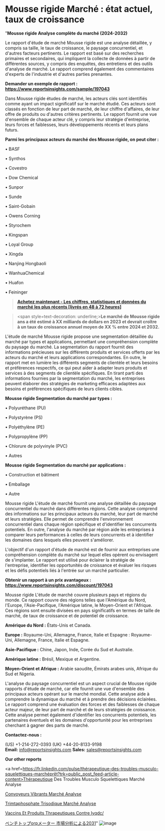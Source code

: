 # Mousse rigide Marché : état actuel, taux de croissance

"<strong>Mousse rigide Analyse complète du marché (2024-2032)</strong>

Le rapport d'étude de marché Mousse rigide est une analyse détaillée, y compris sa taille, le taux de croissance, le paysage concurrentiel, et d'autres facteurs pertinents. Le rapport est basé sur des recherches primaires et secondaires, qui impliquent la collecte de données à partir de différentes sources, y compris des enquêtes, des entretiens et des outils d'analyse de marché. Le rapport comprend également des commentaires d'experts de l'industrie et d'autres parties prenantes.

<strong>Demander un exemple de rapport : </strong><strong><a href=https://www.reportsinsights.com/sample/197043>https://www.reportsinsights.com/sample/197043</a></strong>

Dans Mousse rigide études de marché, les acteurs clés sont identifiés comme ayant un impact significatif sur le marché étudié. Ces acteurs sont classés en fonction de leur part de marché, de leur chiffre d'affaires, de leur offre de produits ou d'autres critères pertinents. Le rapport fournit une vue d'ensemble de chaque acteur clé, y compris leur stratégie d'entreprise, leurs forces et faiblesses, leurs développements récents et leurs plans futurs.

<strong>Parmi les principaux acteurs du marché des Mousse rigide, on peut citer :</strong>

• BASF

• Synthos

• Covestro

• Dow Chemical

• Sunpor

• Sunde

• Saint-Gobain

• Owens Corning

• Styrochem

• Kingspan

• Loyal Group

• Xingda

• Nanjing Hongbaoli

• WanhuaChemical

• Huafon

• Feininger

<blockquote><a href=https://reportsinsights.com/buynow/197043><span style=text-decoration: underline;><strong>Achetez maintenant - Les chiffres, statistiques et données du marché les plus récents [livrés en 48 à 72 heures]</strong></span></a></blockquote>
<blockquote>
<div class=group w-full text-gray-800 dark:text-gray-100 border-b border-black/10 dark:border-gray-900/50 bg-gray-50 dark:bg-[#444654]>
<div class=flex p-4 gap-4 text-base md:gap-6 md:max-w-2xl lg:max-w-xl xl:max-w-3xl md:py-6 lg:px-0 m-auto>
<div class=relative flex flex-col w-[calc(100%-50px)] gap-1 md:gap-3 lg:w-[calc(100%-115px)]>
<div class=flex flex-grow flex-col gap-3>
<div class=min-h-[20px] flex flex-col items-start gap-4 whitespace-pre-wrap break-words>
<div class=result-streaming markdown prose w-full break-words dark:prose-invert light>

<span style=text-decoration: underline;><strong>Le marché de Mousse rigide ans a été estimé à XX milliards de dollars en 2023 et devrait croître à un taux de croissance annuel moyen de XX % entre 2024 et 2032.</strong></span>

</div>
</div>
</div>
</div>
</div>
</div></blockquote>
L'étude de marché Mousse rigide propose une segmentation détaillée du marché par types et applications, permettant une compréhension complète du paysage du marché. La segmentation du rapport fournit des informations précieuses sur les différents produits et services offerts par les acteurs du marché et leurs applications correspondantes. En outre, le rapport met en lumière les différents segments de clientèle et leurs besoins et préférences respectifs, ce qui peut aider à adapter leurs produits et services à des segments de clientèle spécifiques. En tirant parti des informations fournies par la segmentation du marché, les entreprises peuvent élaborer des stratégies de marketing efficaces adaptées aux besoins et préférences spécifiques de leurs clients cibles.

<strong>Mousse rigide Segmentation du marché par types :</strong>

• Polyuréthane (PU)

• Polystyrène (PS)

• Polyéthylène (PE)

• Polypropylène (PP)

• Chlorure de polyvinyle (PVC)

• Autres

<strong>Mousse rigide Segmentation du marché par applications :</strong>

• Construction et bâtiment

• Emballage

• Autre

Mousse rigide L'étude de marché fournit une analyse détaillée du paysage concurrentiel du marché dans différentes régions. Cette analyse comprend des informations sur les principaux acteurs du marché, leur part de marché et leurs stratégies. Elle permet de comprendre l'environnement concurrentiel dans chaque région spécifique et d'identifier les concurrents potentiels. En outre, l'analyse du marché par région aide les entreprises à comparer leurs performances à celles de leurs concurrents et à identifier les domaines dans lesquels elles peuvent s'améliorer.

L'objectif d'un rapport d'étude de marché est de fournir aux entreprises une compréhension complète du marché sur lequel elles opèrent ou envisagent de s'implanter. Le rapport est utilisé pour éclairer la stratégie de l'entreprise, identifier les opportunités de croissance et évaluer les risques et les défis potentiels liés à l'entrée sur un marché particulier.

<strong>Obtenir un rapport à un prix avantageux : <a href=https://www.reportsinsights.com/discount/197043>https://www.reportsinsights.com/discount/197043</a></strong>

Mousse rigide L'étude de marché couvre plusieurs pays et régions du monde. Ce rapport couvre des régions telles que l'Amérique du Nord, l'Europe, l'Asie-Pacifique, l'Amérique latine, le Moyen-Orient et l'Afrique. Ces régions sont ensuite divisées en pays significatifs en termes de taille de marché, de taux de croissance et de potentiel de croissance.

<strong>Amérique du Nord :</strong> États-Unis et Canada.

<strong>Europe :</strong> Royaume-Uni, Allemagne, France, Italie et Espagne : Royaume-Uni, Allemagne, France, Italie et Espagne.

<strong>Asie-Pacifique :</strong> Chine, Japon, Inde, Corée du Sud et Australie.

<strong>Amérique latine :</strong> Brésil, Mexique et Argentine.

<strong>Moyen-Orient et Afrique :</strong> Arabie saoudite, Émirats arabes unis, Afrique du Sud et Nigeria.

L'analyse du paysage concurrentiel est un aspect crucial de Mousse rigide rapports d'étude de marché, car elle fournit une vue d'ensemble des principaux acteurs opérant sur le marché mondial. Cette analyse aide à comprendre la dynamique du marché et à prendre des décisions éclairées. Le rapport comprend une évaluation des forces et des faiblesses de chaque acteur majeur, de leur part de marché et de leurs stratégies de croissance. Cette analyse permet également d'identifier les concurrents potentiels, les partenaires éventuels et les domaines d'opportunité pour les entreprises cherchant à gagner des parts de marché.

<strong>Contactez-nous :</strong>

(US) +1-214-272-0393
(UK) +44-20-8133-9198
<strong>Email:</strong> <a>info@reportsinsights.com</a>
<strong>Sales:</strong> <a>sales@reportsinsights.com</a>

<strong>Our other reports</strong>

<a href=https://fr.linkedin.com/pulse/thérapeutique-des-troubles-musculo-squelettiques-marchéprêt?trk=public_post_feed-article-content>Thérapeutique Des Troubles Musculo Squelettiques Marché Analyse</a>

<a href=https://www.linkedin.com/pulse/convoyeurs-vibrants-march%C3%A9-informations-bas%C3%A9es-ocvxf/>Convoyeurs Vibrants Marché Analyse</a>

<a href=https://www.linkedin.com/pulse/trim%C3%A9taphosphate-trisodique-march%C3%A9-analyse-q9t7f/>Trimtaphosphate Trisodique Marché Analyse</a>

<a href=https://www.linkedin.com/pulse/vaccins-et-produits-th%C3%A9rapeutiques-contre-iyqdc/>Vaccins Et Produits Thrapeutiques Contre Iyqdc/</a>

<a href=https://www.linkedin.com/pulse/ベンチトップorpメーター-市場2023完全な地域分析-business-wisdom-research-2456/>ベンチトップorpメーター 市場分析による2031</a>"
![image](https://github.com/daminid12/RImarketexcellence/assets/158430485/19ee75eb-841b-4401-b100-1847ea36cdc8)
